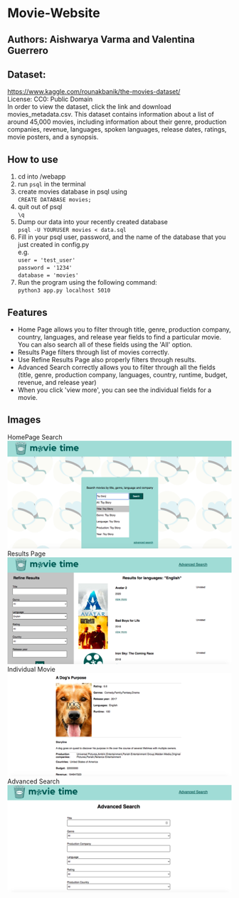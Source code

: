 # Movie-Website
## Authors: Aishwarya Varma and Valentina Guerrero

## Dataset:  
<https://www.kaggle.com/rounakbanik/the-movies-dataset/>
<br/>
License: CC0: Public Domain
<br/>
In order to view the dataset, click the link and download movies_metadata.csv.
This dataset contains information about a list of around 45,000 movies, including information about their genre, production companies, revenue, languages, spoken languages, release dates, ratings, movie posters, and a synopsis.

## How to use
1. cd into /webapp
2. run `psql` in the terminal
3. create movies database in psql using\
`CREATE DATABASE movies;`
3. quit out of psql\
`\q`
4. Dump our data into your recently created database\
`psql -U YOURUSER movies < data.sql`
5. Fill in your psql user, password, and the name of the database that you just created in config.py\
e.g.\
`user = 'test_user'`\
`password = '1234'`\
`database = 'movies'`
6. Run the program using the following command:\
`python3 app.py localhost 5010`

## Features 
* Home Page allows you to filter through title, genre, production company, country, languages, and release year fields to find a particular movie. You can also search all of these fields using the 'All' option.
* Results Page filters through list of movies correctly.
* Use Refine Results Page also properly filters through results.
* Advanced Search correctly allows you to filter through all the fields (title, genre, production company, languages, country, runtime, budget, revenue, and release year)
* When you click 'view more', you can see the individual fields for a movie.

## Images
HomePage Search\
![Home](home.png?raw=true "HomePage Search")\
Results Page\
![Results](results.png?raw=true "Results Page")\
Individual Movie\
![Movie](movie.png?raw=true "Individual Movie")\
Advanced Search\
![Advances Search](advances.png?raw=true "Advanced Search")


